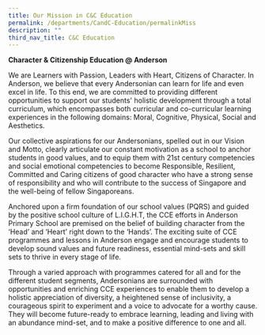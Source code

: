 ```yaml
---
title: Our Mission in C&C Education
permalink: /departments/CandC-Education/permalinkMiss
description: ""
third_nav_title: C&C Education
---
```

<p><strong>Character &amp; Citizenship Education @ Anderson</strong></p>
<p>We are Learners with Passion, Leaders with Heart, Citizens of Character. In Anderson, we believe that every Andersonian can learn for life and even excel in life. To this end, we are committed to providing different opportunities to support our students' holistic development through a total curriculum, which encompasses both curricular and co-curricular learning experiences in the following domains: Moral, Cognitive, Physical, Social and Aesthetics.</p>
<p>Our collective aspirations for our Andersonians, spelled out in our Vision and Motto, clearly articulate our constant motivation as a school to anchor students in good values, and to equip them with 21st century competencies and social emotional competencies to become Responsible, Resilient, Committed and Caring citizens of good character who have a strong sense of responsibility and who will contribute to the success of Singapore and the well-being of fellow Singaporeans.</p>
<p>Anchored upon a firm foundation of our school values (PQRS) and guided by the positive school culture of L.I.G.H.T, the CCE efforts in Anderson Primary School are premised on the belief of building character from the &lsquo;Head&rsquo; and &lsquo;Heart&rsquo; right down to the &lsquo;Hands&rsquo;. The exciting suite of CCE programmes and lessons in Anderson engage and encourage students to develop sound values and future readiness, essential mind-sets and skill sets to thrive in every stage of life.</p>
<p>Through a varied approach with programmes catered for all and for the different student segments, Andersonians are surrounded with opportunities and enriching CCE experiences to enable them to develop a holistic appreciation of diversity, a heightened sense of inclusivity, a courageous spirit to experiment and a voice to advocate for a worthy cause. They will become future-ready to embrace learning, leading and living with an abundance mind-set, and to make a positive difference to one and all.</p>
